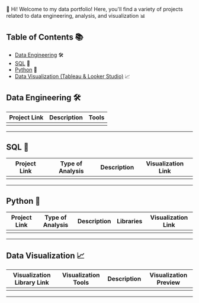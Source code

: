 👋 Hi! Welcome to my data portfolio! Here, you'll find a variety of projects related to data engineering, analysis, and visualization 📊

## Table of Contents 📚

- [Data Engineering](#data-engineering) 🛠️
- [SQL](#sql) 📝
- [Python](#python) 🐍
- [Data Visualization (Tableau & Looker Studio)](#data-visualization) 📈

## Data Engineering 🛠️

| Project Link | Description | Tools |
|---|---|---|
|   |   |   |

***

## SQL 📝

| Project Link | Type of Analysis | Description | Visualization Link |
|---|---|---|---|
|   |   |   |   |

***

## Python 🐍

| Project Link | Type of Analysis | Description | Libraries | Visualization Link |
|---|---|---|---|---|
|   |   |   |   |   |

***

## Data Visualization 📈

| Visualization Library Link | Visualization Tools | Description | Visualization Preview
|---|---|---|---|
|   |   |   |   |

***
